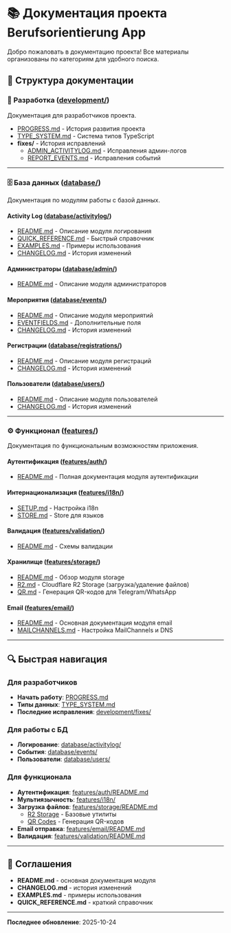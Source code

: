 # 📚 Документация проекта Berufsorientierung App

Добро пожаловать в документацию проекта! Все материалы организованы по категориям для удобного поиска.

## 📂 Структура документации

### 🔧 Разработка ([development/](./development/))

Документация для разработчиков проекта.

- [PROGRESS.md](./development/PROGRESS.md) - История развития проекта
- [TYPE_SYSTEM.md](./development/TYPE_SYSTEM.md) - Система типов TypeScript
- **fixes/** - История исправлений
  - [ADMIN_ACTIVITYLOG.md](./development/fixes/ADMIN_ACTIVITYLOG.md) - Исправления админ-логов
  - [REPORT_EVENTS.md](./development/fixes/REPORT_EVENTS.md) - Исправления событий

---

### 🗄️ База данных ([database/](./database/))

Документация по модулям работы с базой данных.

#### Activity Log ([database/activitylog/](./database/activitylog/))

- [README.md](./database/activitylog/README.md) - Описание модуля логирования
- [QUICK_REFERENCE.md](./database/activitylog/QUICK_REFERENCE.md) - Быстрый справочник
- [EXAMPLES.md](./database/activitylog/EXAMPLES.md) - Примеры использования
- [CHANGELOG.md](./database/activitylog/CHANGELOG.md) - История изменений

#### Администраторы ([database/admin/](./database/admin/))

- [README.md](./database/admin/README.md) - Описание модуля администраторов

#### Мероприятия ([database/events/](./database/events/))

- [README.md](./database/events/README.md) - Описание модуля мероприятий
- [EVENTFIELDS.md](./database/events/EVENTFIELDS.md) - Дополнительные поля
- [CHANGELOG.md](./database/events/CHANGELOG.md) - История изменений

#### Регистрации ([database/registrations/](./database/registrations/))

- [README.md](./database/registrations/README.md) - Описание модуля регистраций
- [CHANGELOG.md](./database/registrations/CHANGELOG.md) - История изменений

#### Пользователи ([database/users/](./database/users/))

- [README.md](./database/users/README.md) - Описание модуля пользователей
- [CHANGELOG.md](./database/users/CHANGELOG.md) - История изменений

---

### ⚙️ Функционал ([features/](./features/))

Документация по функциональным возможностям приложения.

#### Аутентификация ([features/auth/](./features/auth/))

- [README.md](./features/auth/README.md) - Полная документация модуля аутентификации

#### Интернационализация ([features/i18n/](./features/i18n/))

- [SETUP.md](./features/i18n/SETUP.md) - Настройка i18n
- [STORE.md](./features/i18n/STORE.md) - Store для языков

#### Валидация ([features/validation/](./features/validation/))

- [README.md](./features/validation/README.md) - Схемы валидации

#### Хранилище ([features/storage/](./features/storage/))

- [README.md](./features/storage/README.md) - Обзор модуля storage
- [R2.md](./features/storage/R2.md) - Cloudflare R2 Storage (загрузка/удаление файлов)
- [QR.md](./features/storage/QR.md) - Генерация QR-кодов для Telegram/WhatsApp

#### Email ([features/email/](./features/email/))

- [README.md](./features/email/README.md) - Основная документация модуля email
- [MAILCHANNELS.md](./features/email/MAILCHANNELS.md) - Настройка MailChannels и DNS

---

## 🔍 Быстрая навигация

### Для разработчиков

- **Начать работу**: [PROGRESS.md](./development/PROGRESS.md)
- **Типы данных**: [TYPE_SYSTEM.md](./development/TYPE_SYSTEM.md)
- **Последние исправления**: [development/fixes/](./development/fixes/)

### Для работы с БД

- **Логирование**: [database/activitylog/](./database/activitylog/)
- **События**: [database/events/](./database/events/)
- **Пользователи**: [database/users/](./database/users/)

### Для функционала

- **Аутентификация**: [features/auth/README.md](./features/auth/README.md)
- **Мультиязычность**: [features/i18n/](./features/i18n/)
- **Загрузка файлов**: [features/storage/README.md](./features/storage/README.md)
  - [R2 Storage](./features/storage/R2.md) - Базовые утилиты
  - [QR Codes](./features/storage/QR.md) - Генерация QR-кодов
- **Email отправка**: [features/email/README.md](./features/email/README.md)
- **Валидация**: [features/validation/README.md](./features/validation/README.md)

---

## 📝 Соглашения

- **README.md** - основная документация модуля
- **CHANGELOG.md** - история изменений
- **EXAMPLES.md** - примеры использования
- **QUICK_REFERENCE.md** - краткий справочник

---

**Последнее обновление**: 2025-10-24
